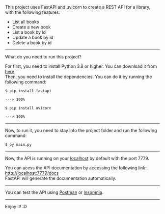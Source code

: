This project uses FastAPI and uvicorn to create a REST API for a library, with the following features:<br/>
<ul>
    <li>List all books</li>
    <li>Create a new book</li>
    <li>List a book by id</li>
    <li>Update a book by id</li>
    <li>Delete a book by id</li>
</ul>

---

What do you need to run this project?<br/>

For first, you need to install Python 3.8 or higher. You can download it from [here](https://www.python.org/downloads/).<br/>
Then, you need to install the dependencies. You can do it by running the following command:<br/>

```console
$ pip install fastapi

---> 100%
```

```console
$ pip install uvicorn

---> 100%
```

---

Now, to run it, you need to stay into the project folder and run the following command:<br/>

```console
$ py main.py

```

---

Now, the API is running on your [localhost](http://localhost:7779) by default with the port 7779.<br/>

You can acess the API documentation by accessing the following link: [http://localhost:7779/docs](http://localhost:7779/docs)<br/>
FastAPI will generate the documentation automatically.<br/>

---

You can test the API using [Postman](https://www.postman.com/) or [Insomnia](https://insomnia.rest/download).<br/>

---

Enjoy it! :D